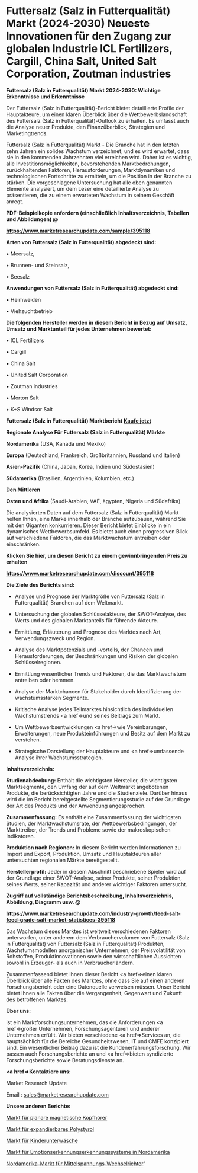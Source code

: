 # Futtersalz (Salz in Futterqualität) Markt (2024-2030) Neueste Innovationen für den Zugang zur globalen Industrie ICL Fertilizers, Cargill, China Salt, United Salt Corporation, Zoutman industries

<strong>Futtersalz (Salz in Futterqualität) Markt 2024-2030: Wichtige Erkenntnisse und Erkenntnisse</strong>

Der Futtersalz (Salz in Futterqualität)-Bericht bietet detaillierte Profile der Hauptakteure, um einen klaren Überblick über die Wettbewerbslandschaft des Futtersalz (Salz in Futterqualität)-Outlook zu erhalten. Es umfasst auch die Analyse neuer Produkte, den Finanzüberblick, Strategien und Marketingtrends.

Futtersalz (Salz in Futterqualität) Markt - Die Branche hat in den letzten zehn Jahren ein solides Wachstum verzeichnet, und es wird erwartet, dass sie in den kommenden Jahrzehnten viel erreichen wird. Daher ist es wichtig, alle Investitionsmöglichkeiten, bevorstehenden Marktbedrohungen, zurückhaltenden Faktoren, Herausforderungen, Marktdynamiken und technologischen Fortschritte zu ermitteln, um die Position in der Branche zu stärken. Die vorgeschlagene Untersuchung hat alle oben genannten Elemente analysiert, um dem Leser eine detaillierte Analyse zu präsentieren, die zu einem erwarteten Wachstum in seinem Geschäft anregt.



<strong><b>PDF-Beispielkopie anfordern (einschließlich Inhaltsverzeichnis, Tabellen und Abbildungen) @ </b></strong>

<strong><a href=https://www.marketresearchupdate.com/sample/395118>

<strong>https://www.marketresearchupdate.com/sample/395118</u></a></strong></strong>



<strong>Arten von Futtersalz (Salz in Futterqualität) abgedeckt sind:</strong>

• Meersalz,

• Brunnen- und Steinsalz,

• Seesalz



<strong>Anwendungen von Futtersalz (Salz in Futterqualität) abgedeckt sind:</strong>

• Heimweiden

• Viehzuchtbetrieb



<strong>Die folgenden Hersteller werden in diesem Bericht in Bezug auf Umsatz, Umsatz und Marktanteil für jedes Unternehmen bewertet:</strong>

• ICL Fertilizers

• Cargill

• China Salt

• United Salt Corporation

• Zoutman industries

• Morton Salt

• K+S Windsor Salt



<strong>Futtersalz (Salz in Futterqualität) Marktbericht <a href=https://www.marketresearchupdate.com/buynow/395118>Kaufe jetzt</a></strong>



<strong>Regionale Analyse Für Futtersalz (Salz in Futterqualität) Märkte</strong>



<strong>Nordamerika</strong> (USA, Kanada und Mexiko)



<strong>Europa</strong> (Deutschland, Frankreich, Großbritannien, Russland und Italien)



<strong>Asien-Pazifik</strong> (China, Japan, Korea, Indien und Südostasien)



<strong>Südamerika</strong> (Brasilien, Argentinien, Kolumbien, etc.)



<strong>Den Mittleren</strong> 

<strong>Osten und Afrika</strong> (Saudi-Arabien, VAE, ägypten, Nigeria und Südafrika)

Die analysierten Daten auf dem Futtersalz (Salz in Futterqualität) Markt helfen Ihnen, eine Marke innerhalb der Branche aufzubauen, während Sie mit den Giganten konkurrieren. Dieser Bericht bietet Einblicke in ein dynamisches Wettbewerbsumfeld. Es bietet auch einen progressiven Blick auf verschiedene Faktoren, die das Marktwachstum antreiben oder einschränken.



<strong>Klicken Sie hier, um diesen Bericht zu einem gewinnbringenden Preis zu erhalten
</strong>

<strong><a href=https://www.marketresearchupdate.com/discount/395118>https://www.marketresearchupdate.com/discount/395118</b></u></strong></a>



<strong>Die Ziele des Berichts sind:</strong>

- Analyse und Prognose der Marktgröße von Futtersalz (Salz in Futterqualität) Branchen auf dem Weltmarkt.

- Untersuchung der globalen Schlüsselakteure, der SWOT-Analyse, des Werts und des globalen Marktanteils für führende Akteure.

- Ermittlung, Erläuterung und Prognose des Marktes nach Art, Verwendungszweck und Region.

- Analyse des Marktpotenzials und -vorteils, der Chancen und Herausforderungen, der Beschränkungen und Risiken der globalen Schlüsselregionen.

- Ermittlung wesentlicher Trends und Faktoren, die das Marktwachstum antreiben oder hemmen.

- Analyse der Marktchancen für Stakeholder durch Identifizierung der wachstumsstarken Segmente.

- Kritische Analyse jedes Teilmarktes hinsichtlich des individuellen Wachstumstrends <a href=>und</a> seines Beitrags zum Markt.

- Um Wettbewerbsentwicklungen <a href=>wie</a> Vereinbarungen, Erweiterungen, neue Produkteinführungen und Besitz auf dem Markt zu verstehen.

- Strategische Darstellung der Hauptakteure und <a href=>umfas</a>sende Analyse ihrer Wachstumsstrategien.



<strong>Inhaltsverzeichnis:</strong>



<strong>Studienabdeckung:</strong> Enthält die wichtigsten Hersteller, die wichtigsten Marktsegmente, den Umfang der auf dem Weltmarkt angebotenen Produkte, die berücksichtigten Jahre und die Studienziele. Darüber hinaus wird die im Bericht bereitgestellte Segmentierungsstudie auf der Grundlage der Art des Produkts und der Anwendung angesprochen.



<strong>Zusammenfassung:</strong> Es enthält eine Zusammenfassung der wichtigsten Studien, der Marktwachstumsrate, der Wettbewerbsbedingungen, der Markttreiber, der Trends und Probleme sowie der makroskopischen Indikatoren.



<strong>Produktion nach Regionen:</strong> In diesem Bericht werden Informationen zu Import und Export, Produktion, Umsatz und Hauptakteuren aller untersuchten regionalen Märkte bereitgestellt.



<strong>Herstellerprofil:</strong> Jeder in diesem Abschnitt beschriebene Spieler wird auf der Grundlage einer SWOT-Analyse, seiner Produkte, seiner Produktion, seines Werts, seiner Kapazität und anderer wichtiger Faktoren untersucht.



<strong><b>Zugriff auf vollständige Berichtsbeschreibung, Inhaltsverzeichnis, Abbildung, Diagramm usw. @ </b></strong>

<strong><a href=https://www.marketresearchupdate.com/industry-growth/feed-salt-feed-grade-salt-market-statistices-395118>https://www.marketresearchupdate.com/industry-growth/feed-salt-feed-grade-salt-market-statistices-395118</a></strong>

Das Wachstum dieses Marktes ist weltweit verschiedenen Faktoren unterworfen, unter anderem dem Verbrauchervolumen von Futtersalz (Salz in Futterqualität) von Futtersalz (Salz in Futterqualität) Produkten, Wachstumsmodellen anorganischer Unternehmen, der Preisvolatilität von Rohstoffen, Produktinnovationen sowie den wirtschaftlichen Aussichten sowohl in Erzeuger- als auch in Verbraucherländern.

Zusammenfassend bietet Ihnen dieser Bericht <a href=>einen</a> klaren Überblick über alle Fakten des Marktes, ohne dass Sie auf einen anderen Forschungsbericht oder eine Datenquelle verweisen müssen. Unser Bericht bietet Ihnen alle Fakten über die Vergangenheit, Gegenwart und Zukunft des betroffenen Marktes.



<strong>Über uns:</strong>

 ist ein Marktforschungsunternehmen, das die Anforderungen <a href=>großer</a> Unternehmen, Forschungsagenturen und anderer Unternehmen erfüllt. Wir bieten verschiedene <a href=>Services</a> an, die hauptsächlich für die Bereiche Gesundheitswesen, IT und CMFE konzipiert sind. Ein wesentlicher Beitrag dazu ist die Kundenerfahrungsforschung. Wir passen auch Forschungsberichte an und <a href=>bieten</a> syndizierte Forschungsberichte sowie Beratungsdienste an.



<strong><a href=>Kontaktiere uns:</a></strong>

Market Research Update

Email : sales@marketresearchupdate.com



<strong>Unsere anderen Berichte:</strong>

<a href=https://www.linkedin.com/pulse/planar-magnetic-headphones-market-2023-latest-trending>Markt für planare magnetische Kopfhörer</a>

<a href=https://www.linkedin.com/pulse/expandable-polystyrene-market-size-historical-growth-analysis>Markt für expandierbares Polystyrol</a>

<a href=https://www.linkedin.com/pulse/kids-underwear-market-2023-analysis>Markt für Kinderunterwäsche</a>

<a href=https://www.linkedin.com/pulse/north-america-emotion-detection-recognition-system-market>Markt für Emotionserkennungserkennungssysteme in Nordamerika</a>

<a href=https://www.linkedin.com/pulse/north-america-medium-voltage-inverter-market>Nordamerika-Markt für Mittelspannungs-Wechselrichter</a>"
